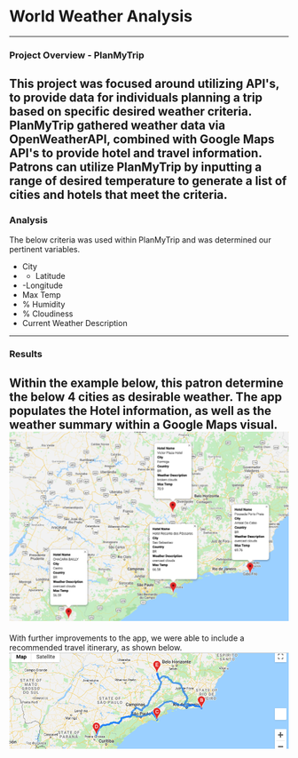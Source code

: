 # World Weather Analysis
----
### Project Overview - PlanMyTrip
This project was focused around utilizing API's, to provide data for individuals planning a trip based on specific desired weather criteria.  PlanMyTrip gathered weather data via OpenWeatherAPI, combined with Google Maps API's to provide hotel and travel information. Patrons can utilize PlanMyTrip by inputting a range of desired temperature to generate a list of cities and hotels that meet the criteria.
----
###  Analysis
The below criteria was used within PlanMyTrip and was determined our pertinent variables.
- City
- - Latitude
- -Longitude
- Max Temp
- % Humidity
- % Cloudiness
- Current Weather Description
----
### Results
Within the example below, this patron determine the below 4 cities as desirable weather. The app populates the Hotel information, as well as the weather summary within a Google Maps visual.
![This is an image](https://github.com/KEGANCP/World_Weather_Analysis/blob/main/Vacation_Itinerary/WeatherPy_travel_map_markers.png)
----
With further improvements to the app, we were able to include a recommended travel itinerary, as shown below.
![This is an image](https://github.com/KEGANCP/World_Weather_Analysis/blob/main/Vacation_Itinerary/WeatherPy_travel_map.png)
